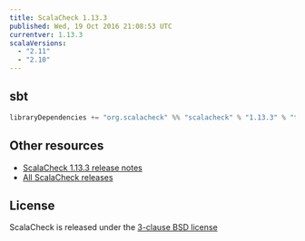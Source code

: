 ```yaml
---
title: ScalaCheck 1.13.3
published: Wed, 19 Oct 2016 21:08:53 UTC
currentver: 1.13.3
scalaVersions:
  - "2.11"
  - "2.10"
---
```

## sbt

```scala
libraryDependencies += "org.scalacheck" %% "scalacheck" % "1.13.3" % "test"
```

## Other resources

- [ScalaCheck 1.13.3 release notes](https://github.com/typelevel/scalacheck/tree/1.13.3/RELEASE)
- [All ScalaCheck releases](../releases.html)


## License

ScalaCheck is released under the [3-clause BSD license](https://github.com/typelevel/scalacheck/tree/1.13.3/LICENSE)
